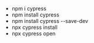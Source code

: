 - npm i cypress
- npm install cypress
- npm install cypress --save-dev
- npx cypress install
- npx cypress open
